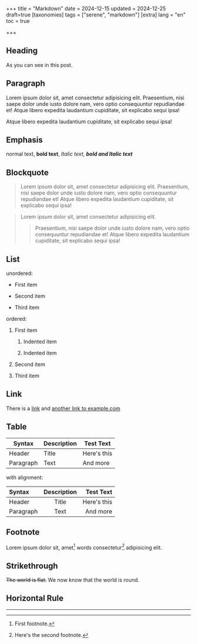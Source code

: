 +++
title = "Markdown"
date = 2024-12-15
updated = 2024-12-25
draft=true
[taxonomies]
tags = ["serene", "markdown"]
[extra]
lang = "en"
toc = true

+++

## Heading

As you can see in this post.

## Paragraph

Lorem ipsum dolor sit, amet consectetur adipisicing elit. Praesentium, nisi saepe dolor unde iusto dolore nam, vero optio consequuntur repudiandae et! Atque libero expedita laudantium cupiditate, sit explicabo sequi ipsa!

Atque libero expedita laudantium cupiditate, sit explicabo sequi ipsa!

## Emphasis

normal text, **bold text**, *ltalic text*, ***bold and ltalic text***

## Blockquote

> Lorem ipsum dolor sit, amet consectetur adipisicing elit. Praesentium, nisi saepe dolor unde iusto dolore nam, vero optio consequuntur repudiandae et! Atque libero expedita laudantium cupiditate, sit explicabo sequi ipsa!

> Lorem ipsum dolor sit, amet consectetur adipisicing elit.
>> Praesentium, nisi saepe dolor unde iusto dolore nam, vero optio consequuntur repudiandae et! Atque libero expedita laudantium cupiditate, sit explicabo sequi ipsa!

## List

unordered:

- First item

- Second item

- Third item

ordered:

1. First item

    1. Indented item

    2. Indented item

2. Second item

3. Third item


## Link

There is a [link](https://example.com) and [another link to example.com](https://example.com)

## Table

| Syntax      | Description | Test Text     |
| ---         |    ----     |           --- |
| Header      | Title       | Here's this   |
| Paragraph   | Text        | And more      |

with alignment:

| Syntax      | Description | Test Text     |
| :---        |    :----:   |          ---: |
| Header      | Title       | Here's this   |
| Paragraph   | Text        | And more      |

## Footnote

Lorem ipsum dolor sit, amet[^1] words consectetur[^2] adipisicing elit.

## Strikethrough

~~The world is flat.~~ We now know that the world is round.

## Horizontal Rule

---

[^1]: First footnote.

[^2]: Here's the second footnote.
